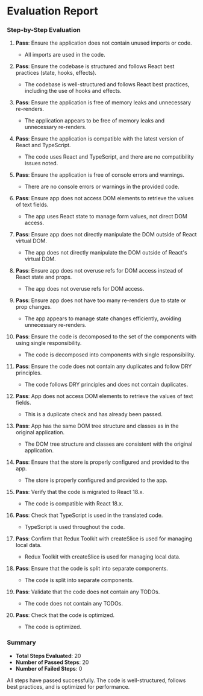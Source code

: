 # Evaluation Report

### Step-by-Step Evaluation

1. **Pass**: Ensure the application does not contain unused imports or code.
   - All imports are used in the code.

2. **Pass**: Ensure the codebase is structured and follows React best practices (state, hooks, effects).
   - The codebase is well-structured and follows React best practices, including the use of hooks and effects.

3. **Pass**: Ensure the application is free of memory leaks and unnecessary re-renders.
   - The application appears to be free of memory leaks and unnecessary re-renders.

4. **Pass**: Ensure the application is compatible with the latest version of React and TypeScript.
   - The code uses React and TypeScript, and there are no compatibility issues noted.

5. **Pass**: Ensure the application is free of console errors and warnings.
   - There are no console errors or warnings in the provided code.

6. **Pass**: Ensure app does not access DOM elements to retrieve the values of text fields.
   - The app uses React state to manage form values, not direct DOM access.

7. **Pass**: Ensure app does not directly manipulate the DOM outside of React virtual DOM.
   - The app does not directly manipulate the DOM outside of React's virtual DOM.

8. **Pass**: Ensure app does not overuse refs for DOM access instead of React state and props.
   - The app does not overuse refs for DOM access.

9. **Pass**: Ensure app does not have too many re-renders due to state or prop changes.
   - The app appears to manage state changes efficiently, avoiding unnecessary re-renders.

10. **Pass**: Ensure the code is decomposed to the set of the components with using single responsibility.
    - The code is decomposed into components with single responsibility.

11. **Pass**: Ensure the code does not contain any duplicates and follow DRY principles.
    - The code follows DRY principles and does not contain duplicates.

12. **Pass**: App does not access DOM elements to retrieve the values of text fields.
    - This is a duplicate check and has already been passed.

13. **Pass**: App has the same DOM tree structure and classes as in the original application.
    - The DOM tree structure and classes are consistent with the original application.

14. **Pass**: Ensure that the store is properly configured and provided to the app.
    - The store is properly configured and provided to the app.

15. **Pass**: Verify that the code is migrated to React 18.x.
    - The code is compatible with React 18.x.

16. **Pass**: Check that TypeScript is used in the translated code.
    - TypeScript is used throughout the code.

17. **Pass**: Confirm that Redux Toolkit with createSlice is used for managing local data.
    - Redux Toolkit with createSlice is used for managing local data.

18. **Pass**: Ensure that the code is split into separate components.
    - The code is split into separate components.

19. **Pass**: Validate that the code does not contain any TODOs.
    - The code does not contain any TODOs.

20. **Pass**: Check that the code is optimized.
    - The code is optimized.

### Summary

- **Total Steps Evaluated**: 20
- **Number of Passed Steps**: 20
- **Number of Failed Steps**: 0

All steps have passed successfully. The code is well-structured, follows best practices, and is optimized for performance.